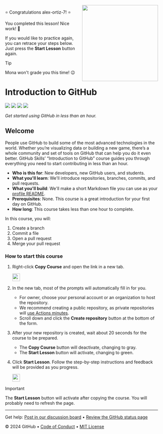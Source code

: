 <img src=https://octodex.github.com/images/welcometocat.png align=right height=250px />

⭐️ Congratulations alex-ortiz-7! ⭐️

You completed this lesson! Nice work! 🥳

If you would like to practice again, you can retrace your steps below. Just press the **Start Lesson** button again.

> [!TIP]
> Mona won't grade you this time! 😉


 # Introduction to GitHub

<!-- ![](https://github.com/alex-ortiz-7/skills-introduction-to-github/actions/workflows/0-start-course.yml/badge.svg?branch=main) -->
![](https://github.com/alex-ortiz-7/skills-introduction-to-github/actions/workflows/1-create-a-branch.yml/badge.svg?branch=my-first-branch)
![](https://github.com/alex-ortiz-7/skills-introduction-to-github/actions/workflows/2-commit-a-file.yml/badge.svg?branch=my-first-branch)
![](https://github.com/alex-ortiz-7/skills-introduction-to-github/actions/workflows/3-open-a-pull-request.yml/badge.svg?branch=my-first-branch)
![](https://github.com/alex-ortiz-7/skills-introduction-to-github/actions/workflows/4-merge-your-pull-request.yml/badge.svg?branch=my-first-branch)

_Get started using GitHub in less than an hour._

## Welcome

People use GitHub to build some of the most advanced technologies in the world. Whether you’re visualizing data or building a new game, there’s a whole community and set of tools on GitHub that can help you do it even better. GitHub Skills’ “Introduction to GitHub” course guides you through everything you need to start contributing in less than an hour.

- **Who is this for**: New developers, new GitHub users, and students.
- **What you'll learn**: We'll introduce repositories, branches, commits, and pull requests.
- **What you'll build**: We'll make a short Markdown file you can use as your [profile README](https://docs.github.com/account-and-profile/setting-up-and-managing-your-github-profile/customizing-your-profile/managing-your-profile-readme).
- **Prerequisites**: None. This course is a great introduction for your first day on GitHub.
- **How long**: This course takes less than one hour to complete.

In this course, you will:

1. Create a branch
2. Commit a file
3. Open a pull request
4. Merge your pull request

### How to start this course

1. Right-click **Copy Course** and open the link in a new tab.
   
   <a id="copy-course">
      <img src="https://img.shields.io/badge/📠_Copy_Course-AAA" height="25pt"/>
   </a>

2. In the new tab, most of the prompts will automatically fill in for you.
   - For owner, choose your personal account or an organization to host the repository.
   - We recommend creating a public repository, as private repositories will [use Actions minutes](https://docs.github.chttps://github.com/alex-ortiz-7/skills-introduction-to-github/billing/managing-billing-for-github-actions/about-billing-for-github-actions).
   - Scroll down and click the **Create repository** button at the bottom of the form.

3. After your new repository is created, wait about 20 seconds for the course to be prepared. 
   - The **Copy Course** button will deactivate, changing to gray.
   - The **Start Lesson** button will activate, changing to green.

4. Click **Start Lesson**. Follow the step-by-step instructions and feedback will be provided as you progress.
   
   <a id="start_lesson" href="https://github.com/alex-ortiz-7/skills-introduction-to-github/issues/1">
      <img src="https://img.shields.io/badge/🚀_Start_Lesson-008000" height="25pt"/>
   </a>

> [!IMPORTANT]
> The **Start Lesson** button will activate after copying the course. You will probably need to refresh the page.

---

Get help: [Post in our discussion board](https://github.com/orgs/skills/discussions/categories/introduction-to-github) &bull; [Review the GitHub status page](https://www.githubstatus.com/)

&copy; 2024 GitHub &bull; [Code of Conduct](https://www.contributor-covenant.org/version/2/1/code_of_conduct/code_of_conduct.md) &bull; [MIT License](https://gh.io/mit)
